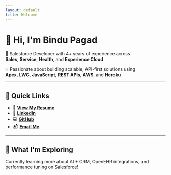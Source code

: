 ```yaml
---
layout: default
title: Welcome
---
```


# 👋 Hi, I'm Bindu Pagad

🎯 Salesforce Developer with 4+ years of experience across  
**Sales**, **Service**, **Health**, and **Experience Cloud**

💡 Passionate about building scalable, API-first solutions using  
**Apex**, **LWC**, **JavaScript**, **REST APIs**, **AWS**, and **Heroku**

---

## 📎 Quick Links

- 📄 [**View My Resume**](BinduPagad.pdf)
- 🔗 [**LinkedIn**](https://www.linkedin.com/in/bindu-pagad)
- 💻 [**GitHub**](https://github.com/MissPagad)
- 📬 [**Email Me**](mailto:bindupagad181997@gmail.com)

---

## 🚀 What I'm Exploring
Currently learning more about AI + CRM, OpenEHR integrations, and performance tuning on Salesforce!
